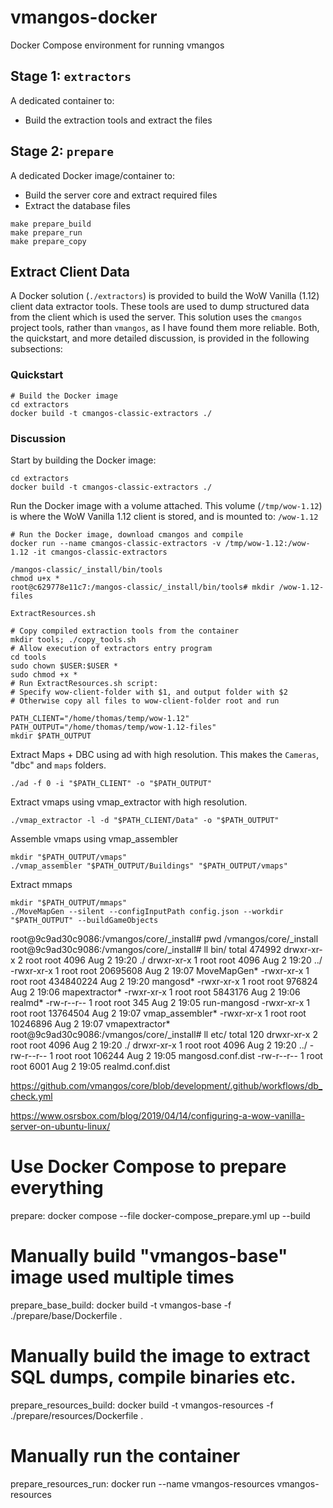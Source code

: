 # vmangos-docker

Docker Compose environment for running vmangos

## Stage 1: `extractors`

A dedicated container to:

- Build the extraction tools and extract the files

## Stage 2: `prepare`

A dedicated Docker image/container to:

- Build the server core and extract required files
- Extract the database files

```
make prepare_build
make prepare_run
make prepare_copy
```


## Extract Client Data

A Docker solution (`./extractors`) is provided to build the WoW Vanilla (1.12) client data extractor tools. These tools are used to dump structured data from the client which is used the server. This solution uses the `cmangos` project tools, rather than `vmangos`, as I have found them more reliable. Both, the quickstart, and more detailed discussion, is provided in the following subsections:

### Quickstart

```
# Build the Docker image
cd extractors
docker build -t cmangos-classic-extractors ./

```

### Discussion

Start by building the Docker image:

```
cd extractors
docker build -t cmangos-classic-extractors ./
```

Run the Docker image with a volume attached. This volume (`/tmp/wow-1.12`) is where the WoW Vanilla 1.12 client is stored, and is mounted to: `/wow-1.12`

```
# Run the Docker image, download cmangos and compile
docker run --name cmangos-classic-extractors -v /tmp/wow-1.12:/wow-1.12 -it cmangos-classic-extractors
```

```
/mangos-classic/_install/bin/tools
chmod u+x *
root@c629778e11c7:/mangos-classic/_install/bin/tools# mkdir /wow-1.12-files

ExtractResources.sh

# Copy compiled extraction tools from the container
mkdir tools; ./copy_tools.sh
# Allow execution of extractors entry program
cd tools
sudo chown $USER:$USER *
sudo chmod +x *
# Run ExtractResources.sh script:
# Specify wow-client-folder with $1, and output folder with $2
# Otherwise copy all files to wow-client-folder root and run 
```


```
PATH_CLIENT="/home/thomas/temp/wow-1.12"
PATH_OUTPUT="/home/thomas/temp/wow-1.12-files"
mkdir $PATH_OUTPUT
```

Extract Maps + DBC using ad with high resolution. This makes the `Cameras`, "dbc"  and `maps` folders.


```
./ad -f 0 -i "$PATH_CLIENT" -o "$PATH_OUTPUT"
```

Extract vmaps using vmap_extractor with high resolution.

```
./vmap_extractor -l -d "$PATH_CLIENT/Data" -o "$PATH_OUTPUT"
```

Assemble vmaps using vmap_assembler

```
mkdir "$PATH_OUTPUT/vmaps"
./vmap_assembler "$PATH_OUTPUT/Buildings" "$PATH_OUTPUT/vmaps"
```

Extract mmaps

```
mkdir "$PATH_OUTPUT/mmaps"
./MoveMapGen --silent --configInputPath config.json --workdir "$PATH_OUTPUT" --buildGameObjects
```


root@9c9ad30c9086:/vmangos/core/_install# pwd
/vmangos/core/_install
root@9c9ad30c9086:/vmangos/core/_install# ll bin/
total 474992
drwxr-xr-x 2 root root      4096 Aug  2 19:20 ./
drwxr-xr-x 1 root root      4096 Aug  2 19:20 ../
-rwxr-xr-x 1 root root  20695608 Aug  2 19:07 MoveMapGen*
-rwxr-xr-x 1 root root 434840224 Aug  2 19:20 mangosd*
-rwxr-xr-x 1 root root    976824 Aug  2 19:06 mapextractor*
-rwxr-xr-x 1 root root   5843176 Aug  2 19:06 realmd*
-rw-r--r-- 1 root root       345 Aug  2 19:05 run-mangosd
-rwxr-xr-x 1 root root  13764504 Aug  2 19:07 vmap_assembler*
-rwxr-xr-x 1 root root  10246896 Aug  2 19:07 vmapextractor*
root@9c9ad30c9086:/vmangos/core/_install# ll etc/
total 120
drwxr-xr-x 2 root root   4096 Aug  2 19:20 ./
drwxr-xr-x 1 root root   4096 Aug  2 19:20 ../
-rw-r--r-- 1 root root 106244 Aug  2 19:05 mangosd.conf.dist
-rw-r--r-- 1 root root   6001 Aug  2 19:05 realmd.conf.dist


https://github.com/vmangos/core/blob/development/.github/workflows/db_check.yml

https://www.osrsbox.com/blog/2019/04/14/configuring-a-wow-vanilla-server-on-ubuntu-linux/


# Use Docker Compose to prepare everything
prepare:
	docker compose --file docker-compose_prepare.yml up --build

# Manually build "vmangos-base" image used multiple times
prepare_base_build:
	docker build -t vmangos-base -f ./prepare/base/Dockerfile .

# Manually build the image to extract SQL dumps, compile binaries etc.
prepare_resources_build:
	docker build -t vmangos-resources -f ./prepare/resources/Dockerfile .

# Manually run the container
prepare_resources_run:
	docker run --name vmangos-resources vmangos-resources